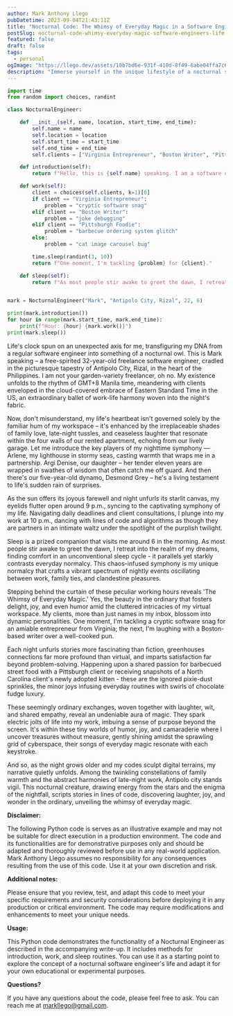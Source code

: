 ```yaml
---
author: Mark Anthony Llego
pubDatetime: 2023-09-04T21:43:11Z
title: "Nocturnal Code: The Whimsy of Everyday Magic in a Software Engineer's Life"
postSlug: nocturnal-code-whimsy-everyday-magic-software-engineers-life
featured: false
draft: false
tags:
  - personal
ogImage: "https://llego.dev/assets/10b7bd6e-931f-410d-8f49-6abe04ffa7c6.jpg"
description: "Immerse yourself in the unique lifestyle of a nocturnal software engineer nestled in Antipolo City, Philippines. Discover his magical journey as Mark dances with time zones, codes, and familial ties under the starlit canvas of night."
---
```


```python
import time
from random import choices, randint

class NocturnalEngineer:

    def __init__(self, name, location, start_time, end_time):
        self.name = name
        self.location = location
        self.start_time = start_time
        self.end_time = end_time
        self.clients = ["Virginia Entrepreneur", "Boston Writer", "Pittsburgh Foodie", "North Carolina Cat Lover"]

    def introduction(self):
        return f"Hello, this is {self.name} speaking. I am a software engineer based in {self.location}."

    def work(self):
        client = choices(self.clients, k=1)[0]
        if client == "Virginia Entrepreneur":
            problem = "cryptic software snag"
        elif client == "Boston Writer":
            problem = "joke debugging"
        elif client == "Pittsburgh Foodie":
            problem = "barbecue ordering system glitch"
        else:
            problem = "cat image carousel bug"

        time.sleep(randint(3, 10))
        return f"One moment, I'm tackling {problem} for {client}."

    def sleep(self):
        return f"As most people stir awake to greet the dawn, I retreat into the realm of my dreams."


mark = NocturnalEngineer("Mark", "Antipolo City, Rizal", 22, 6)

print(mark.introduction())
for hour in range(mark.start_time, mark.end_time):
    print(f"Hour: {hour} {mark.work()}")
print(mark.sleep())
```

Life's clock spun on an unexpected axis for me, transfiguring my DNA from a regular software engineer into something of a nocturnal owl. This is Mark speaking – a free-spirited 32-year-old freelance software engineer, cradled in the picturesque tapestry of Antipolo City, Rizal, in the heart of the Philippines. I am not your garden-variety freelancer, oh no. My existence unfolds to the rhythm of GMT+8 Manila time, meandering with clients enveloped in the cloud-covered embrace of Eastern Standard Time in the US, an extraordinary ballet of work-life harmony woven into the night's fabric.

Now, don't misunderstand, my life's heartbeat isn't governed solely by the familiar hum of my workspace – it's enhanced by the irreplaceable shades of family love, late-night tussles, and ceaseless laughter that resonate within the four walls of our rented apartment, echoing from our lively garage. Let me introduce the key players of my nighttime symphony — Arlene, my lighthouse in stormy seas, casting warmth that wraps me in a partnership. Argi Denise, our daughter – her tender eleven years are wrapped in swathes of wisdom that often catch me off guard. And then there's our five-year-old dynamo, Desmond Grey – he's a living testament to life's sudden rain of surprises.

As the sun offers its joyous farewell and night unfurls its starlit canvas, my eyelids flutter open around 9 p.m., syncing to the captivating symphony of my life. Navigating daily deadlines and client consultations, I plunge into my work at 10 p.m., dancing with lines of code and algorithms as though they are partners in an intimate waltz under the spotlight of the purplish twilight.

Sleep is a prized companion that visits me around 6 in the morning. As most people stir awake to greet the dawn, I retreat into the realm of my dreams, finding comfort in an unconventional sleep cycle - it parallels yet starkly contrasts everyday normalcy. This chaos-infused symphony is my unique normalcy that crafts a vibrant spectrum of nightly events oscillating between work, family ties, and clandestine pleasures.

Stepping behind the curtain of these peculiar working hours reveals 'The Whimsy of Everyday Magic.' Yes, the beauty in the ordinary that fosters delight, joy, and even humor amid the cluttered intricacies of my virtual workspace. My clients, more than just names in my inbox, blossom into dynamic personalities. One moment, I'm tackling a cryptic software snag for an amiable entrepreneur from Virginia; the next, I'm laughing with a Boston-based writer over a well-cooked pun.

Each night unfurls stories more fascinating than fiction, greenhouses connections far more profound than virtual, and imparts satisfaction far beyond problem-solving. Happening upon a shared passion for barbecued street food with a Pittsburgh client or receiving snapshots of a North Carolina client's newly adopted kitten - these are the ignored pixie-dust sprinkles, the minor joys infusing everyday routines with swirls of chocolate fudge luxury.

These seemingly ordinary exchanges, woven together with laughter, wit, and shared empathy, reveal an undeniable aura of magic. They spark electric jolts of life into my work, imbuing a sense of purpose beyond the screen. It's within these tiny worlds of humor, joy, and camaraderie where I uncover treasures without measure, gently shining amidst the sprawling grid of cyberspace, their songs of everyday magic resonate with each keystroke.

And so, as the night grows older and my codes sculpt digital terrains, my narrative quietly unfolds. Among the twinkling constellations of family warmth and the abstract harmonies of late-night work, Antipolo city stands vigil. This nocturnal creature, drawing energy from the stars and the enigma of the nightfall, scripts stories in lines of code, discovering laughter, joy, and wonder in the ordinary, unveiling the whimsy of everyday magic.

**Disclaimer:**

The following Python code is serves as an illustrative example and may not be suitable for direct execution in a production environment. The code and its functionalities are for demonstrative purposes only and should be adapted and thoroughly reviewed before use in any real-world application. Mark Anthony Llego assumes no responsibility for any consequences resulting from the use of this code. Use it at your own discretion and risk.

**Additional notes:**

Please ensure that you review, test, and adapt this code to meet your specific requirements and security considerations before deploying it in any production or critical environment. The code may require modifications and enhancements to meet your unique needs.

**Usage:**

This Python code demonstrates the functionality of a Nocturnal Engineer as described in the accompanying write-up. It includes methods for introduction, work, and sleep routines. You can use it as a starting point to explore the concept of a nocturnal software engineer's life and adapt it for your own educational or experimental purposes.

**Questions?**

If you have any questions about the code, please feel free to ask. You can reach me at [markllego@gmail.com](mailto:markllego@gmail.com).
